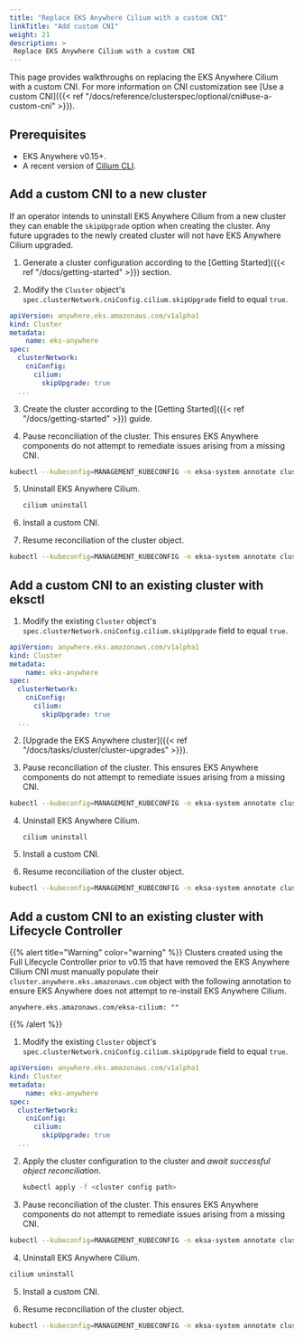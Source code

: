 ```yaml
---
title: "Replace EKS Anywhere Cilium with a custom CNI"
linkTitle: "Add custom CNI"
weight: 21
description: >
 Replace EKS Anywhere Cilium with a custom CNI
---
```


This page provides walkthroughs on replacing the EKS Anywhere Cilium with a custom CNI. 
For more information on CNI customization see [Use a custom CNI]({{< ref "/docs/reference/clusterspec/optional/cni#use-a-custom-cni"  >}}).

## Prerequisites

* EKS Anywhere v0.15+.
* A recent version of [Cilium CLI](https://github.com/cilium/cilium-cli).

## Add a custom CNI to a new cluster

If an operator intends to uninstall EKS Anywhere Cilium from a new cluster they can enable the `skipUpgrade` option when creating the cluster. 
Any future upgrades to the newly created cluster will not have EKS Anywhere Cilium upgraded.

1. Generate a cluster configuration according to the [Getting Started]({{< ref "/docs/getting-started" >}}) section.

2. Modify the `Cluster` object's `spec.clusterNetwork.cniConfig.cilium.skipUpgrade` field to equal `true`.

  ```yaml
  apiVersion: anywhere.eks.amazonaws.com/v1alpha1
  kind: Cluster
  metadata:
      name: eks-anywhere
  spec:
    clusterNetwork:
      cniConfig:
        cilium:
          skipUpgrade: true
    ...
  ```

3. Create the cluster according to the [Getting Started]({{< ref "/docs/getting-started" >}}) guide.

4. Pause reconciliation of the cluster. This ensures EKS Anywhere components do not attempt to remediate issues arising from a missing CNI.

  ```bash
  kubectl --kubeconfig=MANAGEMENT_KUBECONFIG -n eksa-system annotate clusters.cluster.x-k8s.io WORKLOAD_CLUSTER_NAME cluster.x-k8s.io/paused=true
  ```

5. Uninstall EKS Anywhere Cilium.

    ```bash
    cilium uninstall
    ```

6. Install a custom CNI.

7. Resume reconciliation of the cluster object.

  ```bash
  kubectl --kubeconfig=MANAGEMENT_KUBECONFIG -n eksa-system annotate clusters.cluster.x-k8s.io WORKLOAD_CLUSTER_NAME cluster.x-k8s.io/paused-
  ```

## Add a custom CNI to an existing cluster with eksctl

1. Modify the existing `Cluster` object's `spec.clusterNetwork.cniConfig.cilium.skipUpgrade` field to equal `true`.

  ```yaml
  apiVersion: anywhere.eks.amazonaws.com/v1alpha1
  kind: Cluster
  metadata:
      name: eks-anywhere
  spec:
    clusterNetwork:
      cniConfig:
        cilium:
          skipUpgrade: true
    ...
  ```

2. [Upgrade the EKS Anywhere cluster]({{< ref "/docs/tasks/cluster/cluster-upgrades" >}}).

3. Pause reconciliation of the cluster. This ensures EKS Anywhere components do not attempt to remediate issues arising from a missing CNI.

  ```bash
  kubectl --kubeconfig=MANAGEMENT_KUBECONFIG -n eksa-system annotate clusters.cluster.x-k8s.io WORKLOAD_CLUSTER_NAME cluster.x-k8s.io/paused=true
  ```

4. Uninstall EKS Anywhere Cilium.

    ```bash
    cilium uninstall
    ```

5. Install a custom CNI.

6. Resume reconciliation of the cluster object.

  ```bash
  kubectl --kubeconfig=MANAGEMENT_KUBECONFIG -n eksa-system annotate clusters.cluster.x-k8s.io WORKLOAD_CLUSTER_NAME cluster.x-k8s.io/paused-
  ```

## Add a custom CNI to an existing cluster with Lifecycle Controller

{{% alert title="Warning" color="warning" %}}
Clusters created using the Full Lifecycle Controller prior to v0.15 that have removed the EKS Anywhere Cilium CNI must manually populate their `cluster.anywhere.eks.amazonaws.com` object with the following annotation to ensure EKS Anywhere does not attempt to re-install EKS Anywhere Cilium.

```
anywhere.eks.amazonaws.com/eksa-cilium: ""
```
{{% /alert %}}

1. Modify the existing `Cluster` object's `spec.clusterNetwork.cniConfig.cilium.skipUpgrade` field to equal `true`.

  ```yaml
  apiVersion: anywhere.eks.amazonaws.com/v1alpha1
  kind: Cluster
  metadata:
      name: eks-anywhere
  spec:
    clusterNetwork:
      cniConfig:
        cilium:
          skipUpgrade: true
    ...
  ```

2. Apply the cluster configuration to the cluster and _await successful object reconciliation_.

    ```bash
    kubectl apply -f <cluster config path>
    ```

3. Pause reconciliation of the cluster. This ensures EKS Anywhere components do not attempt to remediate issues arising from a missing CNI.

  ```bash
  kubectl --kubeconfig=MANAGEMENT_KUBECONFIG -n eksa-system annotate clusters.cluster.x-k8s.io WORKLOAD_CLUSTER_NAME cluster.x-k8s.io/paused=true
  ```

4. Uninstall EKS Anywhere Cilium.

  ```bash
  cilium uninstall
  ```

5. Install a custom CNI.

6. Resume reconciliation of the cluster object.

  ```bash
  kubectl --kubeconfig=MANAGEMENT_KUBECONFIG -n eksa-system annotate clusters.cluster.x-k8s.io WORKLOAD_CLUSTER_NAME cluster.x-k8s.io/paused-
  ```